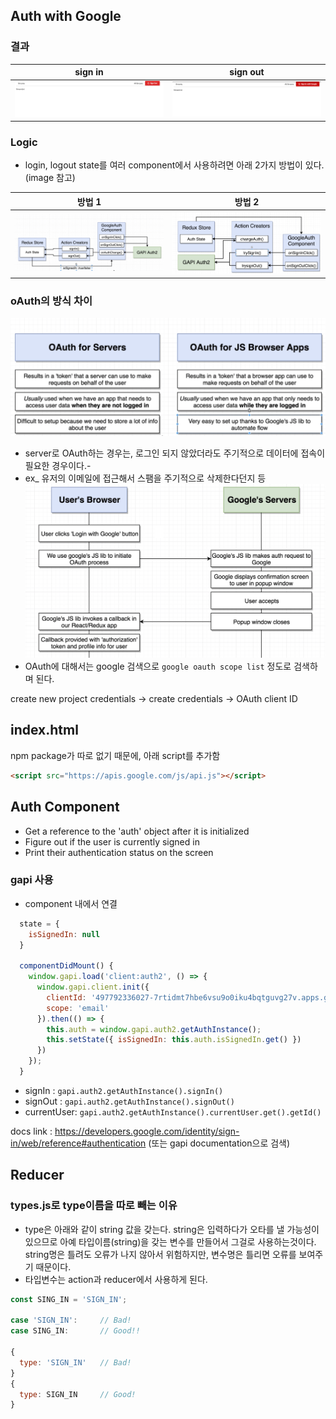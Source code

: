 ## Auth with Google

### 결과

| sign in                       | sign out                       |
| ----------------------------- | ------------------------------ |
| ![](./img/google_sign_in.png) | ![](./img/google_sign_out.png) |

### Logic

- login, logout state를 여러 component에서 사용하려면 아래 2가지 방법이 있다.(image 참고)

| 방법 1                          | 방법 2                          |
| ------------------------------- | ------------------------------- |
| ![](./img/google_auth_alt1.png) | ![](./img/google_auth_alt2.png) |

### oAuth의 방식 차이

![](./img/oauth_server_vs_browser.png)

- server로 OAuth하는 경우는, 로그인 되지 않았더라도 주기적으로 데이터에 접속이 필요한 경우이다.-
- ex\_ 유저의 이메일에 접근해서 스팸을 주기적으로 삭제한다던지 등
  ![](./img/google_auth_flow.png)
- OAuth에 대해서는 google 검색으로 `google oauth scope list` 정도로 검색하며 된다.

create new project
credentials -> create credentials -> OAuth client ID

## index.html

npm package가 따로 없기 때문에, 아래 script를 추가함

```html
<script src="https://apis.google.com/js/api.js"></script>
```

## Auth Component

- Get a reference to the 'auth' object after it is initialized
- Figure out if the user is currently signed in
- Print their authentication status on the screen

### gapi 사용

- component 내에서 연결

```javascript
  state = {
    isSignedIn: null
  }

  componentDidMount() {
    window.gapi.load('client:auth2', () => {
      window.gapi.client.init({
        clientId: '497792336027-7rtidmt7hbe6vsu9o0iku4bqtguvg27v.apps.googleusercontent.com',
        scope: 'email'
      }).then(() => {
        this.auth = window.gapi.auth2.getAuthInstance();
        this.setState({ isSignedIn: this.auth.isSignedIn.get() })
      })
    });
  }
```

- signIn : `gapi.auth2.getAuthInstance().signIn()`
- signOut : `gapi.auth2.getAuthInstance().signOut()`
- currentUser: `gapi.auth2.getAuthInstance().currentUser.get().getId()`

docs link : https://developers.google.com/identity/sign-in/web/reference#authentication
(또는 gapi documentation으로 검색)

## Reducer

### types.js로 type이름을 따로 빼는 이유

- type은 아래와 같이 string 값을 갖는다. string은 입력하다가 오타를 낼 가능성이 있으므로 아예 타입이름(string)을 갖는 변수를 만들어서 그걸로 사용하는것이다. string명은 틀려도 오류가 나지 않아서 위험하지만, 변수명은 틀리면 오류를 보여주기 때문이다.
- 타입변수는 action과 reducer에서 사용하게 된다.

```javascript
const SING_IN = 'SIGN_IN';

case 'SIGN_IN':     // Bad!
case SING_IN:       // Good!!

{
  type: 'SIGN_IN'   // Bad!
}
{
  type: SIGN_IN     // Good!
}
```

